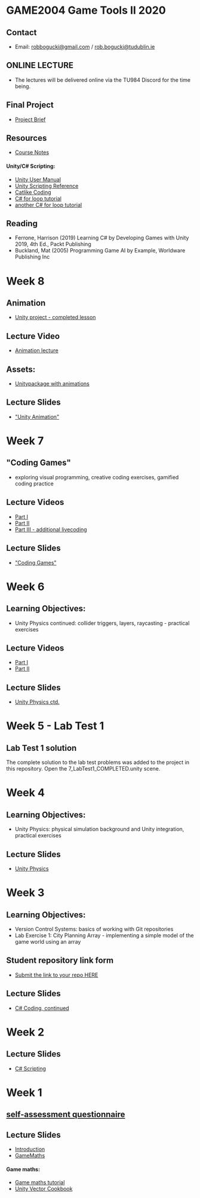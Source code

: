 # GAME2004 Game Tools II 2020

## Contact
* Email: robbogucki@gmail.com / rob.bogucki@tudublin.ie

## ONLINE LECTURE
- The lectures will be delivered online via the TU984 Discord for the time being. 

## Final Project
- [Project Brief](https://drive.google.com/open?id=1-92K9HQPE5HhxVSYHcNwUxniUWW5Kp6v)

## Resources
- [Course Notes](https://drive.google.com/open?id=1zyDfgHkcRRDofioTPWzugJl4dyVEBFIK)

#### Unity/C# Scripting:
- [Unity User Manual](https://docs.unity3d.com/Manual/index.html)
- [Unity Scripting Reference](https://docs.unity3d.com/ScriptReference/index.html)
- [Catlike Coding](https://catlikecoding.com/unity/tutorials/)
- [C# for loop tutorial](https://www.tutorialsteacher.com/csharp/csharp-for-loop)
- [another C# for loop tutorial](https://www.programiz.com/csharp-programming/for-loop)


## Reading
- Ferrone, Harrison (2019) Learning C# by Developing Games with Unity 2019, 4th Ed., Packt Publishing
- Buckland, Mat (2005) Programming Game AI by Example, Worldware Publishing Inc

# Week 8

## Animation
- [Unity project - completed lesson](https://github.com/rob-o-tron/AnimationProject)

## Lecture Video
- [Animation lecture](https://youtu.be/G8s9rnH_8vo)

## Assets:
- [Unitypackage with animations](https://drive.google.com/open?id=1iv6Pa4IT1ZcN2vzWdWCvgVj-gN9F4oAS)

## Lecture Slides
- ["Unity Animation"](https://drive.google.com/open?id=1-nRd-jrOk8Qd9u5goVvcWJiFPHlQDVQS)

# Week 7

## "Coding Games"
- exploring visual programming, creative coding exercises, gamified coding practice

## Lecture Videos
- [Part I](https://youtu.be/SxAr7z800gY)
- [Part II](https://youtu.be/8fdD8Wn8wv8)
- [Part III - additional livecoding](https://youtu.be/XigqdAfVt_M)

## Lecture Slides
- ["Coding Games"](https://drive.google.com/open?id=1Dx9D2oO_037fign4brBK4slYWSZoqCR1)

# Week 6 

## Learning Objectives:
- Unity Physics continued: collider triggers, layers, raycasting - practical exercises

## Lecture Videos
- [Part I](https://youtu.be/Ud9mNRj8zIs)
- [Part II](https://youtu.be/hoCkcMobmf0)

## Lecture Slides
- [Unity Physics ctd.](https://drive.google.com/open?id=11r1gMmTOhBr9vp_ysd6-XZCtjRao4494)

# Week 5 - Lab Test 1

## Lab Test 1 solution
The complete solution to the lab test problems was added to the project in this repository. 
Open the 7_LabTest1_COMPLETED.unity scene.

# Week 4

## Learning Objectives:
- Unity Physics: physical simulation background and Unity integration, practical exercises

## Lecture Slides
- [Unity Physics](https://drive.google.com/open?id=1gM5J7J5QPR5_Cgas2LuNchiCmcLG8n7I)


# Week 3

## Learning Objectives:
- Version Control Systems: basics of working with Git repositories
- Lab Exercise 1: City Planning Array - implementing a simple model of the game world using an array

## Student repository link form
- [Submit the link to your repo HERE](https://drive.google.com/open?id=1sSTz-TfBnZftcxyHBLLwOCG4eU6JbZKoR6maeWltpsk)


## Lecture Slides
- [C# Coding, continued](https://drive.google.com/open?id=1IIwSspA76i0LWBtoFDXmn1pCZH9uv3IK)


# Week 2

## Lecture Slides
- [C# Scripting](https://drive.google.com/open?id=1U8Hf1XGZqcuL0iyY4cU58LnDzW_UJQoW)



# Week 1

## [self-assessment questionnaire](https://drive.google.com/open?id=1f_7INGuk2dMZroEpiSTEPUECVNciBymD6uGfW9hFwIQ)

## Lecture Slides
- [Introduction](https://drive.google.com/open?id=1H5r2TIajiFGySHWjGwVMF5_3CzT-KW5i)
- [GameMaths](https://drive.google.com/open?id=1ipDUtpgziVRhjSyYIHSRbqykOkb99m0l)

#### Game maths:
- [Game maths tutorial](http://www.wildbunny.co.uk/blog/vector-maths-a-primer-for-games-programmers/)
- [Unity Vector Cookbook](https://docs.unity3d.com/Manual/VectorCookbook.html)
